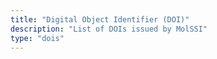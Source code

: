 ```yaml
---
title: "Digital Object Identifier (DOI)"
description: "List of DOIs issued by MolSSI"
type: "dois"
---
```


